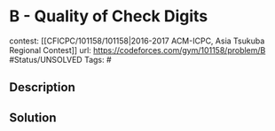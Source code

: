 # B - Quality of Check Digits

contest: [[CFICPC/101158/101158|2016-2017 ACM-ICPC, Asia Tsukuba Regional Contest]]
url: https://codeforces.com/gym/101158/problem/B
#Status/UNSOLVED
Tags: #

## Description

## Solution

